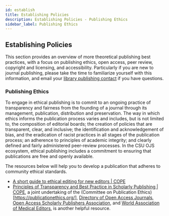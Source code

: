 ```yaml
---
id: establish
title: Establishing Policies 
description: Establishing Policies - Publishing Ethics
sidebar_label: Publishing Ethics
---
```


## Establishing Policies
This section provides an overview of more theoretical publishing best practices, with a focus on publishing ethics, open access, peer review, copyright and licensing, and accessibility. Particularly if you are new to journal publishing, please take the time to familiarize yourself with this information, and email your [library publishing contact](contacts.md) if you have questions.

### Publishing Ethics
To engage in ethical publishing is to commit to an ongoing practice of transparency and fairness from the founding of a journal through its management, publication, distribution and preservation. The way in which ethics informs the publication process varies and includes, but is not limited to, the composition of editorial boards; the creation of policies that are transparent, clear, and inclusive; the identification and acknowledgement of bias, and the eradication of racist practices in all stages of the publication process; an adherence to principles of academic integrity; and clearly defined and fairly administered peer-review processes. In the CSU OJS ecosystem, ethical publishing includes a commitment to ensuring that publications are free and openly available.

The resources below will help you to develop a publication that adheres to community ethical standards.

- [A short guide to ethical editing for new editors | COPE](https://publicationethics.org/resources/guidelines-new/short-guide-ethical-editing-new-editors)
- [Principles of Transparency and Best Practice in Scholarly Publishing | COPE](https://publicationethics.org/resources/guidelines-new/principles-transparency-and-best-practice-scholarly-publishing), a joint undertaking of the (Committee on Publication Ethics)[https://publicationethics.org/], [Directory of Open Access Journals](https://doaj.org/), [Open Access Scholarly Publishers Association](https://oaspa.org/), and [World Association of Medical Editors](http://www.wame.org), is another helpful resource.
